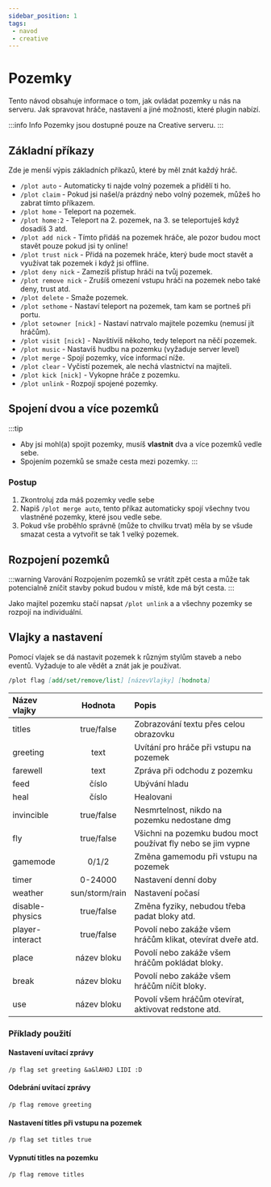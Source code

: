 ```yaml
---
sidebar_position: 1
tags:
 - navod
 - creative
---
```


# Pozemky
Tento návod obsahuje informace o tom, jak ovládat pozemky u nás na serveru. Jak spravovat hráče, nastavení a jiné možnosti, které plugin nabízí.

:::info Info
Pozemky jsou dostupné pouze na Creative serveru.
:::

## Základní příkazy
Zde je menší výpis základních příkazů, které by měl znát každý hráč.
- `/plot auto` - Automaticky ti najde volný pozemek a přidělí ti ho.
- `/plot claim` - Pokud jsi našel/a prázdný nebo volný pozemek, můžeš ho zabrat tímto příkazem.
- `/plot home` - Teleport na pozemek.
- `/plot home:2` - Teleport na 2. pozemek, na 3. se teleportuješ když dosadíš 3 atd.
- `/plot add nick` - Tímto přidáš na pozemek hráče, ale pozor budou moct stavět pouze pokud jsi ty online!
- `/plot trust nick` - Přidá na pozemek hráče, který bude moct stavět a využívat tak pozemek i když jsi offline.
- `/plot deny nick` - Zamezíš přístup hráči na tvůj pozemek.
- `/plot remove nick` - Zrušíš omezení vstupu hráči na pozemek nebo také deny, trust atd.
- `/plot delete` - Smaže pozemek.
- `/plot sethome` - Nastaví teleport na pozemek, tam kam se portneš při portu.
- `/plot setowner [nick]` - Nastaví natrvalo majitele pozemku (nemusí jít hráčům).
- `/plot visit [nick]` - Navštívíš někoho, tedy teleport na něčí pozemek.
- `/plot music` - Nastavíš hudbu na pozemku (vyžaduje server level)
- `/plot merge` - Spojí pozemky, více informací níže.
- `/plot clear` - Vyčistí pozemek, ale nechá vlastnictví na majiteli.
- `/plot kick [nick]` - Vykopne hráče z pozemku.
- `/plot unlink` - Rozpojí spojené pozemky.

## Spojení dvou a více pozemků
:::tip
- Aby jsi mohl(a) spojit pozemky, musíš **vlastnit** dva a více pozemků vedle sebe.
- Spojením pozemků se smaže cesta mezi pozemky.
:::

### Postup
1. Zkontroluj zda máš pozemky vedle sebe
2. Napiš `/plot merge auto`, tento příkaz automaticky spojí všechny tvou vlastněné pozemky, které jsou vedle sebe.
3. Pokud vše proběhlo správně (může to chvilku trvat) měla by se všude smazat cesta a vytvořit se tak 1 velký pozemek.

## Rozpojení pozemků
:::warning Varování
Rozpojením pozemků se vrátít zpět cesta a může tak potencialně zníčit stavby pokud budou v místě, kde má být cesta.
:::

Jako majitel pozemku stačí napsat `/plot unlink` a a všechny pozemky se rozpojí na individuální.

## Vlajky a nastavení
Pomocí vlajek se dá nastavit pozemek k různým stylům staveb a nebo eventů. Vyžaduje to ale vědět a znát jak je používat.

```md title="Ukázka funkčnosti příkazu"
/plot flag [add/set/remove/list] [názevVlajky] [hodnota]
```

| Název vlajky | Hodnota | Popis |
| :------ | :----: | :----- |
| titles | true/false | Zobrazování textu přes celou obrazovku |
| greeting | text | Uvítání pro hráče při vstupu na pozemek |
| farewell | text | Zpráva při odchodu z pozemku |
| feed | číslo | Ubývání hladu |
| heal | číslo | Healovani |
| invincible | true/false | Nesmrtelnost, nikdo na pozemku nedostane dmg |
| fly | true/false | Všichni na pozemku budou moct používat fly nebo se jim vypne |
| gamemode | 0/1/2 | Změna gamemodu při vstupu na pozemek |
| timer | 0-24000 | Nastavení denní doby |
| weather | sun/storm/rain | Nastavení počasí |
| disable-physics | true/false | Změna fyziky, nebudou třeba padat bloky atd. |
| player-interact | true/false | Povolí nebo zakáže všem hráčům klikat, otevírat dveře atd. |
| place | název bloku | Povolí nebo zakáže všem hráčům pokládat bloky. |
| break | název bloku | Povolí nebo zakáže všem hráčům níčit bloky. |
| use | název bloku | Povolí všem hráčům otevírat, aktivovat redstone atd. |

### Příklady použití

#### Nastavení uvítací zprávy
```
/p flag set greeting &a&lAHOJ LIDI :D
```

#### Odebrání uvítací zprávy
```
/p flag remove greeting
```

#### Nastavení titles při vstupu na pozemek
```
/p flag set titles true
```

#### Vypnutí titles na pozemku
```
/p flag remove titles
```